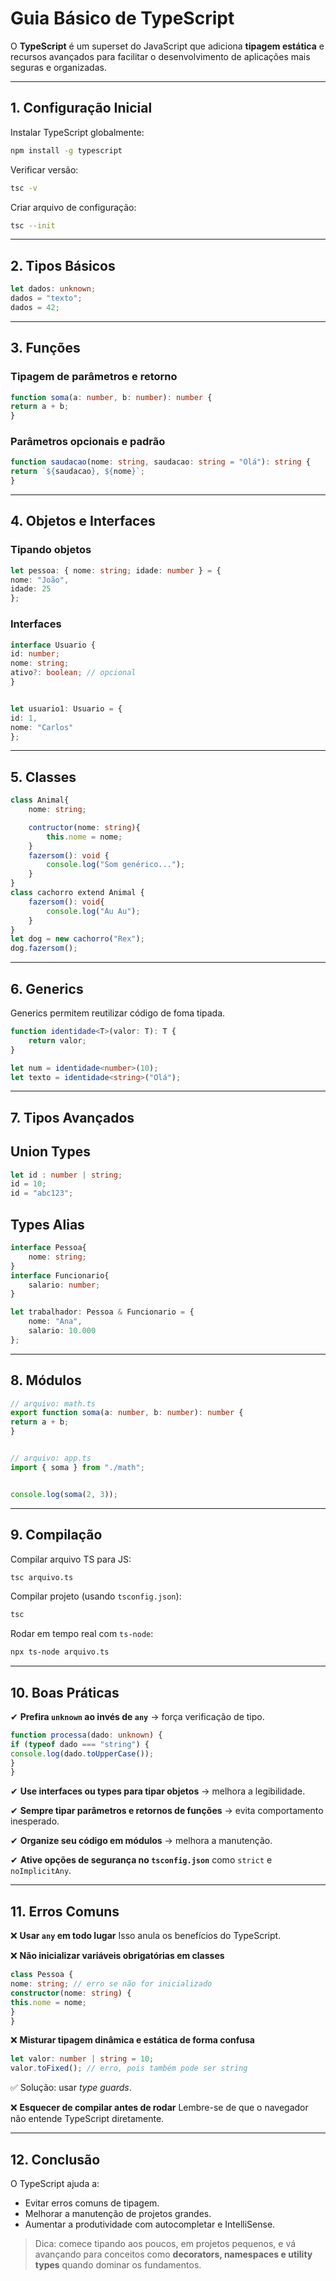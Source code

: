 # Guia Básico de TypeScript


O **TypeScript** é um superset do JavaScript que adiciona **tipagem estática** e recursos avançados para facilitar o desenvolvimento de aplicações mais seguras e organizadas.


---


## 1. Configuração Inicial


Instalar TypeScript globalmente:
```bash
npm install -g typescript
```


Verificar versão:
```bash
tsc -v
```


Criar arquivo de configuração:
```bash
tsc --init
```


---

## 2. Tipos Básicos
```ts
let dados: unknown;
dados = "texto";
dados = 42;
```


---


## 3. Funções


### Tipagem de parâmetros e retorno
```ts
function soma(a: number, b: number): number {
return a + b;
}
```


### Parâmetros opcionais e padrão
```ts
function saudacao(nome: string, saudacao: string = "Olá"): string {
return `${saudacao}, ${nome}`;
}
```


---


## 4. Objetos e Interfaces


### Tipando objetos
```ts
let pessoa: { nome: string; idade: number } = {
nome: "João",
idade: 25
};
```


### Interfaces
```ts
interface Usuario {
id: number;
nome: string;
ativo?: boolean; // opcional
}


let usuario1: Usuario = {
id: 1,
nome: "Carlos"
};
```


---

## 5. Classes 

```ts 
class Animal{
    nome: string;

    contructor(nome: string){
        this.nome = nome;
    }
    fazersom(): void {
        console.log("Som genérico...");
    }
}
class cachorro extend Animal {
    fazersom(): void{
        console.log("Au Au");
    }
}
let dog = new cachorro("Rex");
dog.fazersom();
```

---

## 6. Generics

Generics permitem reutilizar código de foma tipada.

``` ts 
function identidade<T>(valor: T): T {
    return valor;
}

let num = identidade<number>(10);
let texto = identidade<string>("Olá");
```

---

## 7. Tipos Avançados

## Union Types
```ts
let id : number | string;
id = 10;
id = "abc123";
```
## Types Alias
```ts
interface Pessoa{
    nome: string;
}
interface Funcionario{
    salario: number;
}

let trabalhador: Pessoa & Funcionario = {
    nome: "Ana",
    salario: 10.000
};
```

---

## 8. Módulos


```ts
// arquivo: math.ts
export function soma(a: number, b: number): number {
return a + b;
}


// arquivo: app.ts
import { soma } from "./math";


console.log(soma(2, 3));
```


---


## 9. Compilação


Compilar arquivo TS para JS:
```bash
tsc arquivo.ts
```


Compilar projeto (usando `tsconfig.json`):
```bash
tsc
```


Rodar em tempo real com `ts-node`:
```bash
npx ts-node arquivo.ts
```


---


## 10. Boas Práticas


✔ **Prefira `unknown` ao invés de `any`** → força verificação de tipo.
```ts
function processa(dado: unknown) {
if (typeof dado === "string") {
console.log(dado.toUpperCase());
}
}
```


✔ **Use interfaces ou types para tipar objetos** → melhora a legibilidade.


✔ **Sempre tipar parâmetros e retornos de funções** → evita comportamento inesperado.


✔ **Organize seu código em módulos** → melhora a manutenção.


✔ **Ative opções de segurança no `tsconfig.json`** como `strict` e `noImplicitAny`.


---


## 11. Erros Comuns


❌ **Usar `any` em todo lugar**
Isso anula os benefícios do TypeScript.


❌ **Não inicializar variáveis obrigatórias em classes**
```ts
class Pessoa {
nome: string; // erro se não for inicializado
constructor(nome: string) {
this.nome = nome;
}
}
```


❌ **Misturar tipagem dinâmica e estática de forma confusa**
```ts
let valor: number | string = 10;
valor.toFixed(); // erro, pois também pode ser string
```
✅ Solução: usar *type guards*.


❌ **Esquecer de compilar antes de rodar**
Lembre-se de que o navegador não entende TypeScript diretamente.


---


## 12. Conclusão


O TypeScript ajuda a:
- Evitar erros comuns de tipagem.
- Melhorar a manutenção de projetos grandes.
- Aumentar a produtividade com autocompletar e IntelliSense.


> Dica: comece tipando aos poucos, em projetos pequenos, e vá avançando para conceitos como **decorators, namespaces e utility types** quando dominar os fundamentos.